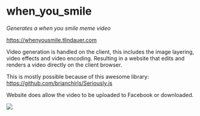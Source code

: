 # when_you_smile

<i>Generates a when you smile meme video</i>

https://whenyousmile.tlindauer.com

Video generation is handled on the client, this includes the image layering, video effects and video encoding.
Resulting in a website that edits and renders a video directly on the client browser.

This is mostly possible because of this awesome library: https://github.com/brianchirls/Seriously.js

Website does allow the video to be uploaded to Facebook or downloaded.

<img src="https://i.imgur.com/P12AzBY.jpg"/>
